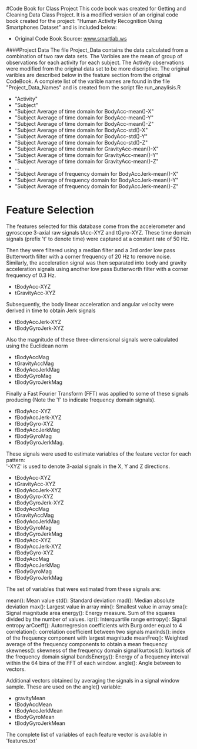 #Code Book for Class Project 
This code book was created for Getting and Cleaning Data Class Project.
It is a modified version of an original code book created for the project: "Human Activity Recognition Using Smartphones Dataset" and is included below:
* Original Code Book Source: www.smartlab.ws

####Project Data
The file Project_Data contains the data calculated from a combination of two raw data sets.
The Varibles are the mean of group of observations for each activity for each subject.
The Activity observations were modified from the original data set to be more discriptive.
The original varibles are described below in the feature section from the original CodeBook.
A complete list of the varible names are found in the file "Project_Data_Names" and is created from the script file run_anaylisis.R

* "Activity"
* "Subject"
* "Subject Average of time domain for BodyAcc-mean()-X"
* "Subject Average of time domain for BodyAcc-mean()-Y"
* "Subject Average of time domain for BodyAcc-mean()-Z"
* "Subject Average of time domain for BodyAcc-std()-X"
* "Subject Average of time domain for BodyAcc-std()-Y"
* "Subject Average of time domain for BodyAcc-std()-Z"
* "Subject Average of time domain for GravityAcc-mean()-X"
* "Subject Average of time domain for GravityAcc-mean()-Y"
* "Subject Average of time domain for GravityAcc-mean()-Z"
* ...
* "Subject Average of frequency domain for BodyAccJerk-mean()-X"
* "Subject Average of frequency domain for BodyAccJerk-mean()-Y"
* "Subject Average of frequency domain for BodyAccJerk-mean()-Z"


Feature Selection 
=================

The features selected for this database come from the accelerometer and gyroscope 3-axial raw signals tAcc-XYZ and tGyro-XYZ.
These time domain signals (prefix 't' to denote time) were captured at a constant rate of 50 Hz.

Then they were filtered using a median filter and a 3rd order low pass Butterworth filter with a corner frequency of 20 Hz to remove noise. 
Similarly, the acceleration signal was then separated into body and gravity acceleration signals using another low pass Butterworth filter with a corner frequency of 0.3 Hz. 
 * tBodyAcc-XYZ 
 * tGravityAcc-XYZ 

Subsequently, the body linear acceleration and angular velocity were derived in time to obtain Jerk signals 
* tBodyAccJerk-XYZ
* tBodyGyroJerk-XYZ

Also the magnitude of these three-dimensional signals were calculated using the Euclidean norm 
* tBodyAccMag
* tGravityAccMag
* tBodyAccJerkMag
* tBodyGyroMag
* tBodyGyroJerkMag

Finally a Fast Fourier Transform (FFT) was applied to some of these signals producing (Note the 'f' to indicate frequency domain signals).
* fBodyAcc-XYZ
* fBodyAccJerk-XYZ
* fBodyGyro-XYZ
* fBodyAccJerkMag
* fBodyGyroMag
* fBodyGyroJerkMag. 
 

These signals were used to estimate variables of the feature vector for each pattern:  
'-XYZ' is used to denote 3-axial signals in the X, Y and Z directions.

* tBodyAcc-XYZ
* tGravityAcc-XYZ
* tBodyAccJerk-XYZ
* tBodyGyro-XYZ
* tBodyGyroJerk-XYZ
* tBodyAccMag
* tGravityAccMag
* tBodyAccJerkMag
* tBodyGyroMag
* tBodyGyroJerkMag
* fBodyAcc-XYZ
* fBodyAccJerk-XYZ
* fBodyGyro-XYZ
* fBodyAccMag
* fBodyAccJerkMag
* fBodyGyroMag
* fBodyGyroJerkMag

The set of variables that were estimated from these signals are: 


mean(): Mean value
std(): Standard deviation
mad(): Median absolute deviation 
max(): Largest value in array
min(): Smallest value in array
sma(): Signal magnitude area
energy(): Energy measure. Sum of the squares divided by the number of values. 
iqr(): Interquartile range 
entropy(): Signal entropy
arCoeff(): Autorregresion coefficients with Burg order equal to 4
correlation(): correlation coefficient between two signals
maxInds(): index of the frequency component with largest magnitude
meanFreq(): Weighted average of the frequency components to obtain a mean frequency
skewness(): skewness of the frequency domain signal 
kurtosis(): kurtosis of the frequency domain signal 
bandsEnergy(): Energy of a frequency interval within the 64 bins of the FFT of each window.
angle(): Angle between to vectors.

Additional vectors obtained by averaging the signals in a signal window sample. These are used on the angle() variable:

* gravityMean
* tBodyAccMean
* tBodyAccJerkMean
* tBodyGyroMean
* tBodyGyroJerkMean

The complete list of variables of each feature vector is available in 'features.txt'
